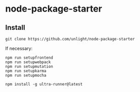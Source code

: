 # node-package-starter

## Install

    git clone https://github.com/unlight/node-package-starter

If necessary:

    npm run setupfrontend
    npm run setupwebpack
    npm run setupmutation
    npm run setupkarma
    npm run setupmocha

```
npm install -g ultra-runner@latest
```
